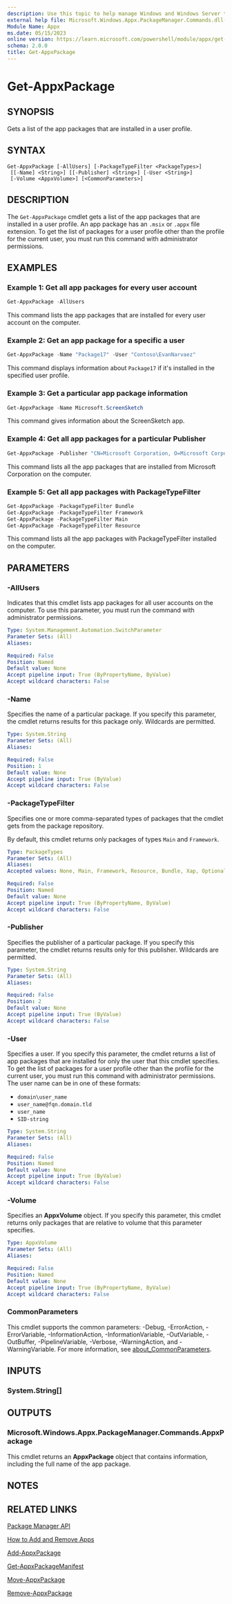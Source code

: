 ```yaml
---
description: Use this topic to help manage Windows and Windows Server technologies with Windows PowerShell.
external help file: Microsoft.Windows.Appx.PackageManager.Commands.dll-Help.xml
Module Name: Appx
ms.date: 05/15/2023
online version: https://learn.microsoft.com/powershell/module/appx/get-appxpackage?view=windowsserver2022-ps&wt.mc_id=ps-gethelp
schema: 2.0.0
title: Get-AppxPackage
---
```


# Get-AppxPackage

## SYNOPSIS
Gets a list of the app packages that are installed in a user profile.

## SYNTAX

```
Get-AppxPackage [-AllUsers] [-PackageTypeFilter <PackageTypes>]
 [[-Name] <String>] [[-Publisher] <String>] [-User <String>]
 [-Volume <AppxVolume>] [<CommonParameters>]
```

## DESCRIPTION

The `Get-AppxPackage` cmdlet gets a list of the app packages that are installed in a user profile.
An app package has an `.msix` or `.appx` file extension. To get the list of packages for a user
profile other than the profile for the current user, you must run this command with administrator
permissions.

## EXAMPLES

### Example 1: Get all app packages for every user account

```powershell
Get-AppxPackage -AllUsers
```

This command lists the app packages that are installed for every user account on the computer.

### Example 2: Get an app package for a specific a user

```powershell
Get-AppxPackage -Name "Package17" -User "Contoso\EvanNarvaez"
```

This command displays information about `Package17` if it's installed in the specified user
profile.

### Example 3: Get a particular app package information

```powershell
Get-AppxPackage -Name Microsoft.ScreenSketch
```

This command gives information about the ScreenSketch app.


### Example 4: Get all app packages for a particular Publisher

```powershell
Get-AppxPackage -Publisher "CN=Microsoft Corporation, O=Microsoft Corporation, L=Redmond, S=Washington, C=US"
```

This command lists all the app packages that are installed from Microsoft Corporation on the computer.

### Example 5: Get all app packages with PackageTypeFilter

```powershell
Get-AppxPackage -PackageTypeFilter Bundle
Get-AppxPackage -PackageTypeFilter Framework
Get-AppxPackage -PackageTypeFilter Main 
Get-AppxPackage -PackageTypeFilter Resource
```

This command lists all the app packages with PackageTypeFilter installed on the computer.

## PARAMETERS

### -AllUsers

Indicates that this cmdlet lists app packages for all user accounts on the computer. To use this
parameter, you must run the command with administrator permissions.

```yaml
Type: System.Management.Automation.SwitchParameter
Parameter Sets: (All)
Aliases:

Required: False
Position: Named
Default value: None
Accept pipeline input: True (ByPropertyName, ByValue)
Accept wildcard characters: False
```

### -Name

Specifies the name of a particular package. If you specify this parameter, the cmdlet returns
results for this package only. Wildcards are permitted.

```yaml
Type: System.String
Parameter Sets: (All)
Aliases:

Required: False
Position: 1
Default value: None
Accept pipeline input: True (ByValue)
Accept wildcard characters: False
```

### -PackageTypeFilter

Specifies one or more comma-separated types of packages that the cmdlet gets from the package
repository.

By default, this cmdlet returns only packages of types `Main` and `Framework`.

```yaml
Type: PackageTypes
Parameter Sets: (All)
Aliases:
Accepted values: None, Main, Framework, Resource, Bundle, Xap, Optional

Required: False
Position: Named
Default value: None
Accept pipeline input: True (ByPropertyName, ByValue)
Accept wildcard characters: False
```

### -Publisher

Specifies the publisher of a particular package. If you specify this parameter, the cmdlet returns
results only for this publisher. Wildcards are permitted.

```yaml
Type: System.String
Parameter Sets: (All)
Aliases:

Required: False
Position: 2
Default value: None
Accept pipeline input: True (ByValue)
Accept wildcard characters: False
```

### -User

Specifies a user. If you specify this parameter, the cmdlet returns a list of app packages that are
installed for only the user that this cmdlet specifies. To get the list of packages for a user
profile other than the profile for the current user, you must run this command with
administrator permissions. The user name can be in one of these formats:

- `domain\user_name`
- `user_name@fqn.domain.tld`
- `user_name`
- `SID-string`

```yaml
Type: System.String
Parameter Sets: (All)
Aliases:

Required: False
Position: Named
Default value: None
Accept pipeline input: True (ByValue)
Accept wildcard characters: False
```

### -Volume

Specifies an **AppxVolume** object. If you specify this parameter, this cmdlet returns only
packages that are relative to volume that this parameter specifies.

```yaml
Type: AppxVolume
Parameter Sets: (All)
Aliases:

Required: False
Position: Named
Default value: None
Accept pipeline input: True (ByPropertyName, ByValue)
Accept wildcard characters: False
```

### CommonParameters

This cmdlet supports the common parameters: -Debug, -ErrorAction, -ErrorVariable,
-InformationAction, -InformationVariable, -OutVariable, -OutBuffer, -PipelineVariable, -Verbose,
-WarningAction, and -WarningVariable. For more information, see
[about_CommonParameters](http://go.microsoft.com/fwlink/?LinkID=113216).

## INPUTS

### System.String[]

## OUTPUTS

### Microsoft.Windows.Appx.PackageManager.Commands.AppxPackage

This cmdlet returns an **AppxPackage** object that contains information, including the full name of
the app package.

## NOTES

## RELATED LINKS

[Package Manager API](https://go.microsoft.com/fwlink/?LinkId=245447)

[How to Add and Remove Apps](https://go.microsoft.com/fwlink/?LinkID=231020)

[Add-AppxPackage](./Add-AppxPackage.md)

[Get-AppxPackageManifest](./Get-AppxPackageManifest.md)

[Move-AppxPackage](./Move-AppxPackage.md)

[Remove-AppxPackage](./Remove-AppxPackage.md)
